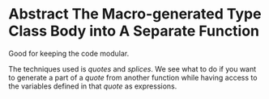 # Abstract The Macro-generated Type Class Body into A Separate Function

Good for keeping the code modular.

The techniques used is _quotes_ and _splices_.
We see what to do if you want to generate a part of a _quote_ from another function while having
access to the variables defined in that _quote_ as expressions.
